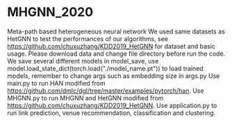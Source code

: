 # MHGNN_2020
Meta-path based heterogeneous neural network
We used same datasets as HetGNN to test the performances of our algorithms, see https://github.com/chuxuzhang/KDD2019_HetGNN for dataset and basic usage. Please download data and change file directory before run the code.
We save several different models in model_save,  use model.load_state_dict(torch.load("./model_name.pt")) to load trained models, remember to change args such as embedding size in args.py
Use main.py to run HAN modified from https://github.com/dmlc/dgl/tree/master/examples/pytorch/han.
Use MHGNN.py to run MHGNN and HetGNN modified from https://github.com/chuxuzhang/KDD2019_HetGNN.
Use application.py to run link prediction, venue recommendation, classification and clustering.
